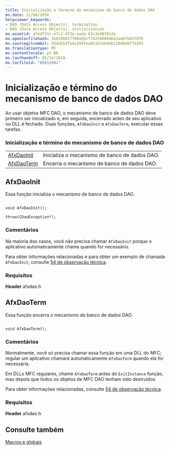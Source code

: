 ```yaml
---
title: Inicialização e término do mecanismo de banco de dados DAO
ms.date: 11/04/2016
helpviewer_keywords:
- DAO (Data Access Objects), termination
- DAO (Data Access Objects), initialization
ms.assetid: a7edf31c-e7c2-4f3e-aada-63c3e48781da
ms.openlocfilehash: 1b8186627f00105cf782586060b41ae0fb627d76
ms.sourcegitcommit: 934cb53fa4cb59fea611bfeb9db110d8d6f7d165
ms.translationtype: MT
ms.contentlocale: pt-BR
ms.lasthandoff: 05/14/2019
ms.locfileid: "65611941"
---
```

# <a name="dao-database-engine-initialization-and-termination"></a>Inicialização e término do mecanismo de banco de dados DAO

Ao usar objetos MFC DAO, o mecanismo de banco de dados DAO deve primeiro ser inicializado e, em seguida, encerrado antes de seu aplicativo ou DLL é fechado. Duas funções, `AfxDaoInit` e `AfxDaoTerm`, executar essas tarefas.

### <a name="dao-database-engine-initialization-and-termination"></a>Inicialização e término do mecanismo de banco de dados DAO

|||
|-|-|
|[AfxDaoInit](#afxdaoinit)|Inicializa o mecanismo de banco de dados DAO.|
|[AfxDaoTerm](#afxdaoterm)|Encerra o mecanismo de banco de dados DAO.|

##  <a name="afxdaoinit"></a>  AfxDaoInit

Essa função inicializa o mecanismo de banco de dados DAO.

```

void AfxDaoInit();

throw(CDaoException*);
```

### <a name="remarks"></a>Comentários

Na maioria dos casos, você não precisa chamar `AfxDaoInit` porque o aplicativo automaticamente chama quando for necessário.

Para obter informações relacionadas e para obter um exemplo de chamada `AfxDaoInit`, consulte [54 de observação técnica](../../mfc/tn054-calling-dao-directly-while-using-mfc-dao-classes.md).

### <a name="requirements"></a>Requisitos

  **Header** afxdao.h

##  <a name="afxdaoterm"></a>  AfxDaoTerm

Essa função encerra o mecanismo de banco de dados DAO.

```

void AfxDaoTerm();
```

### <a name="remarks"></a>Comentários

Normalmente, você só precisa chamar essa função em uma DLL do MFC; regular um aplicativo chamará automaticamente `AfxDaoTerm` quando ela for necessária.

Em DLLs MFC regulares, chame `AfxDaoTerm` antes do `ExitInstance` função, mas depois que todos os objetos de MFC DAO tenham sido destruídos.

Para obter informações relacionadas, consulte [54 de observação técnica](../../mfc/tn054-calling-dao-directly-while-using-mfc-dao-classes.md).

### <a name="requirements"></a>Requisitos

  **Header** afxdao.h

## <a name="see-also"></a>Consulte também

[Macros e globais](../../mfc/reference/mfc-macros-and-globals.md)
